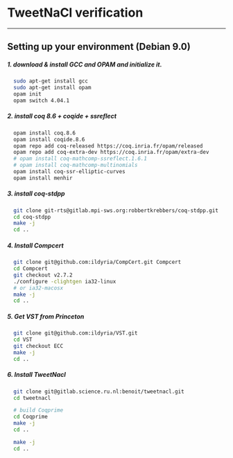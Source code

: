 # TweetNaCl verification
-------------------------------

## Setting up your environment (Debian 9.0)

##### 1. download & install GCC and OPAM and initialize it.

````bash
  sudo apt-get install gcc
  sudo apt-get install opam
  opam init
  opam switch 4.04.1
````

##### 2. install coq 8.6 + coqide + ssreflect

````bash
  opam install coq.8.6
  opam install coqide.8.6
  opam repo add coq-released https://coq.inria.fr/opam/released
  opam repo add coq-extra-dev https://coq.inria.fr/opam/extra-dev
  # opam install coq-mathcomp-ssreflect.1.6.1
  # opam install coq-mathcomp-multinomials
  opam install coq-ssr-elliptic-curves
  opam install menhir
````

##### 3. install coq-stdpp

````bash
  git clone git-rts@gitlab.mpi-sws.org:robbertkrebbers/coq-stdpp.git
  cd coq-stdpp
  make -j
  cd ..
````

##### 4. Install Compcert

````bash
  git clone git@github.com:ildyria/CompCert.git Compcert
  cd Compcert
  git checkout v2.7.2
  ./configure -clightgen ia32-linux
  # or ia32-macosx
  make -j
  cd ..
````

##### 5. Get VST from Princeton

````bash
  git clone git@github.com:ildyria/VST.git
  cd VST
  git checkout ECC
  make -j
  cd ..
````

##### 6. Install TweetNacl

````bash
  git clone git@gitlab.science.ru.nl:benoit/tweetnacl.git
  cd tweetnacl

  # build Coqprime
  cd Coqprime
  make -j
  cd ..

  make -j
  cd ..
````

<!--
##### 4. launch coqide from THIS folder (VST) so it uses `.loadpath`

````bash
  ./coqide
# or if you use ProofGeneral
  ./pg
````
-->

